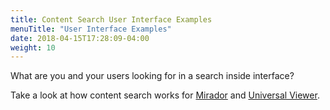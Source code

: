 ```yaml
---
title: Content Search User Interface Examples
menuTitle: "User Interface Examples"
date: 2018-04-15T17:28:09-04:00
weight: 10
---
```


What are you and your users looking for in a search inside interface?

<!-- #backlog:220 write introductory content search user interface section -->

Take a look at how content search works for [Mirador](mirador-search.md) and [Universal Viewer](uv-search.md).
